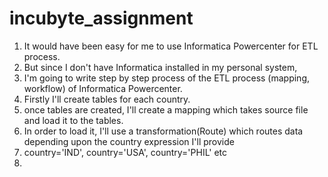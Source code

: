 # incubyte_assignment
1. It would have been easy for me to use Informatica Powercenter for ETL process.
2. But since I don't have Informatica installed in my personal system,
3. I'm going to write step by step process of the ETL process (mapping, workflow) of Informatica Powercenter.
4. Firstly I'll create tables for each country.
5. once tables are created, I'll create a mapping which takes source file and load it to the tables.
6. In order to load it, I'll use a transformation(Route) which routes data depending upon the country expression I'll provide
7. country='IND', country='USA', country='PHIL' etc
8. 
